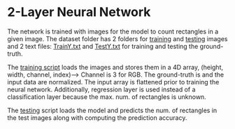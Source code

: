 # 2-Layer Neural Network
The network is trained with images for the model to count rectangles in a given image.
The dataset folder has 2 folders for [training](https://github.com/R4VILKHGB/Computer-Vision/tree/5efa61b9afcbde696c9f35a8f7b500b3d373ce81/2-layer-Neural-Network/dataset/train) and [testing](https://github.com/R4VILKHGB/Computer-Vision/tree/5efa61b9afcbde696c9f35a8f7b500b3d373ce81/2-layer-Neural-Network/dataset/test) images and 2 text files: [TrainY.txt](https://github.com/R4VILKHGB/Computer-Vision/blob/ecc30fc1079098f61353070c32fb0223f5a765fe/2-layer-Neural-Network/dataset/TrainY.txt) and [TestY.txt](https://github.com/R4VILKHGB/Computer-Vision/blob/ecc30fc1079098f61353070c32fb0223f5a765fe/2-layer-Neural-Network/dataset/TestY.txt) for training and testing the ground-truth. 

The [training script](https://github.com/R4VILKHGB/Computer-Vision/blob/ecc30fc1079098f61353070c32fb0223f5a765fe/2-layer-Neural-Network/train.m) loads the images and stores them in a 4D array, (height, width, channel, index)--> Channel is 3 for RGB. The ground-truth is and the input data are normalized. The input array is flattened prior to training the neural network. Additionally, regression layer is used instead of a classification layer because the max. num. of rectangles is unknown.

The [testing](https://github.com/R4VILKHGB/Computer-Vision/blob/6a6b9d0777884d00f25a46f839b59ba5856177da/2-layer-Neural-Network/test.m) script loads the model and predicts the num. of rectangles in the test images along with computing the prediction accuracy.


